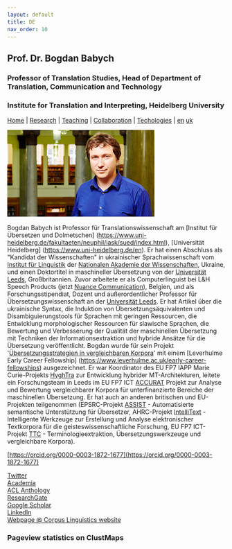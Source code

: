 ```yaml
---
layout: default
title: DE
nav_order: 10
---
```


## Prof. Dr. Bogdan Babych
### Professor of Translation Studies, Head of Department of Translation, Communication and Technology
### Institute for Translation and Interpreting, Heidelberg University

[Home](index.md) | [Research](research.md) | [Teaching](teaching.md) | [Collaboration](collaboration.md) | [Techologies](techlabs.md) | [en](https://bogdanbabych.github.io/) [uk](https://bogdanbabych.github.io/uk/uk.html)

![Image](/assets/img/Bogdan_Babych.jpg)

Bogdan Babych ist Professor für Translationswissenschaft am [Institut für Übersetzen und Dolmetschen] (https://www.uni-heidelberg.de/fakultaeten/neuphil/iask/sued/index.html), [Universität Heidelberg] (https://www.uni-heidelberg.de/en). Er hat einen Abschluss als "Kandidat der Wissenschaften" in ukrainischer Sprachwissenschaft vom [Institut für Linguistik](http://www.nas.gov.ua/EN/Org/Pages/default.aspx?OrgID=0000284) der [Nationalen Akademie der Wissenschaften](http://www.nas.gov.ua/EN/Pages/default.aspx), Ukraine, und einen Doktortitel in maschineller Übersetzung von der [Universität Leeds](https://www.leeds.ac.uk/), Großbritannien. Zuvor arbeitete er als Computerlinguist bei L&H Speech Products (jetzt [Nuance Communication](https://www.nuance.com/en-gb/index.html)), Belgien, und als Forschungsstipendiat, Dozent und außerordentlicher Professor für Übersetzungswissenschaft an der [Universität Leeds](https://ahc.leeds.ac.uk/centre-translation-studies-research). Er hat Artikel über die ukrainische Syntax, die Induktion von Übersetzungsäquivalenten und Disambiguierungstools für Sprachen mit geringen Ressourcen, die Entwicklung morphologischer Ressourcen für slawische Sprachen, die Bewertung und Verbesserung der Qualität der maschinellen Übersetzung mit Techniken der Informationsextraktion und hybride Ansätze für die Übersetzung veröffentlicht. Bogdan wurde für sein Projekt '[Übersetzungsstrategien in vergleichbaren Korpora](proj2007leverhulme.md)' mit einem [Leverhulme Early Career Fellowship] (https://www.leverhulme.ac.uk/early-career-fellowships) ausgezeichnet. Er war Koordinator des EU FP7 IAPP Marie Curie-Projekts [HyghTra](https://lingenio.de/en/research/projects/hyghtra/) zur Entwicklung hybrider MT-Architekturen, leitete ein Forschungsteam in Leeds im EU FP7 ICT [ACCURAT](http://www.accurat-project.eu) Projekt zur Analyse und Bewertung vergleichbarer Korpora für unterfinanzierte Bereiche der maschinellen Übersetzung. Er hat auch an anderen britischen und EU-Projekten teilgenommen (EPSRC-Projekt [ASSIST](http://ucrel.lancs.ac.uk/projects/assist/) - Automatisierte semantische Unterstützung für Übersetzer, AHRC-Projekt [IntelliText](http://corpus.leeds.ac.uk/it/) - Intelligente Werkzeuge zur Erstellung und Analyse elektronischer Textkorpora für die geisteswissenschaftliche Forschung, EU FP7 ICT-Projekt [TTC](http://www.ttc-project.eu) - Terminologieextraktion, Übersetzungswerkzeuge und vergleichbare Korpora).


[https://orcid.org/0000-0003-1872-1677](https://orcid.org/0000-0003-1872-1677)

[Twitter](https://twitter.com/b_babych)  
[Academia](https://uni-heidelberg.academia.edu/BogdanBabych)  
[ACL Anthology](https://www.aclweb.org/anthology/people/b/bogdan-babych/)  
[ResearchGate](https://www.researchgate.net/profile/Bogdan_Babych)  
[Google Scholar](https://scholar.google.co.uk/citations?user=tCCIynYAAAAJ&hl=en)  
[LinkedIn](https://www.linkedin.com/in/bogdan-babych-767a9219/)  
[Webpage @ Corpus Linguistics website](http://corpus.leeds.ac.uk/bogdan/)


### Pageview statistics on ClustMaps

<script type="text/javascript" id="clustrmaps" src="//clustrmaps.com/map_v2.js?d=Y5Mn8ovEJ_-bNgGiMjV25n6CqBSHuX9xk8NbHaTTPCw&cl=ffffff&w=a">
</script>
